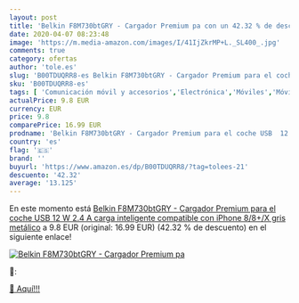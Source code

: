 ```yaml
---
layout: post
title: 'Belkin F8M730btGRY - Cargador Premium pa con un 42.32 % de descuento'
date: 2020-04-07 08:23:48
image: 'https://m.media-amazon.com/images/I/41IjZkrMP+L._SL400_.jpg'
comments: true
category: ofertas
author: 'tole.es'
slug: 'B00TDUQRR8-es Belkin F8M730btGRY - Cargador Premium para el coche USB 12...'
sku: 'B00TDUQRR8-es'
tags: [ 'Comunicación móvil y accesorios','Electrónica','Móviles','Móviles y smartphones libres','iphone', ]
actualPrice: 9.8 EUR
currency: EUR
price: 9.8
comparePrice: 16.99 EUR
prodname: 'Belkin F8M730btGRY - Cargador Premium para el coche USB  12 W  2.4 A  carga inteligente  compatible con iPhone 8/8+/X  gris metálico'
country: 'es'
flag: '🇪🇸'
brand: ''
buyurl: 'https://www.amazon.es/dp/B00TDUQRR8/?tag=tolees-21'
descuento: '42.32'
average: '13.125'
---
```


En este momento está [Belkin F8M730btGRY - Cargador Premium para el coche USB  12 W  2.4 A  carga inteligente  compatible con iPhone 8/8+/X  gris metálico](https://www.amazon.es/dp/B00TDUQRR8/?tag=tolees-21) a 9.8 EUR (original: 16.99 EUR) (42.32 %  de descuento) en el siguiente enlace!

[![Belkin F8M730btGRY - Cargador Premium pa](https://m.media-amazon.com/images/I/41IjZkrMP+L._SL400_.jpg)](https://www.amazon.es/dp/B00TDUQRR8/?tag=tolees-21)

🔎:


[🛒 Aquí!!!](https://www.amazon.es/dp/B00TDUQRR8/?tag=tolees-21)
